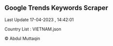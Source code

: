 

## Google Trends Keywords Scraper 
 
Last Update 17-04-2023 , 14:42:01

Country List :
VIETNAM.json



© Abdul Muttaqin 
